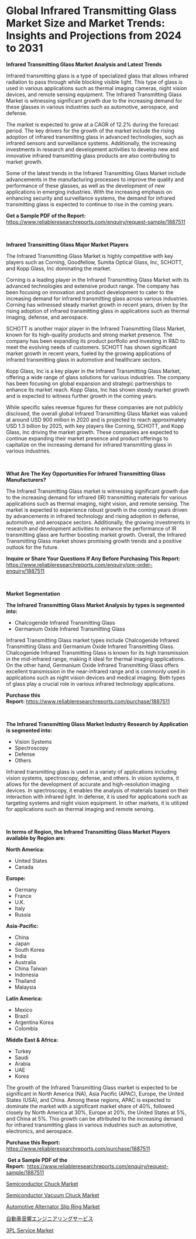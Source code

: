 <p><h1>Global Infrared Transmitting Glass Market Size and Market Trends: Insights and Projections from 2024 to 2031</h1></p><p><strong>Infrared Transmitting Glass Market Analysis and Latest Trends</strong></p>
<p><p>Infrared transmitting glass is a type of specialized glass that allows infrared radiation to pass through while blocking visible light. This type of glass is used in various applications such as thermal imaging cameras, night vision devices, and remote sensing equipment. The Infrared Transmitting Glass Market is witnessing significant growth due to the increasing demand for these glasses in various industries such as automotive, aerospace, and defense.</p><p>The market is expected to grow at a CAGR of 12.2% during the forecast period. The key drivers for the growth of the market include the rising adoption of infrared transmitting glass in advanced technologies, such as infrared sensors and surveillance systems. Additionally, the increasing investments in research and development activities to develop new and innovative infrared transmitting glass products are also contributing to market growth.</p><p>Some of the latest trends in the Infrared Transmitting Glass Market include advancements in the manufacturing processes to improve the quality and performance of these glasses, as well as the development of new applications in emerging industries. With the increasing emphasis on enhancing security and surveillance systems, the demand for infrared transmitting glass is expected to continue to rise in the coming years.</p></p>
<p><strong>Get a Sample PDF of the Report:&nbsp;</strong> <a href="https://www.reliableresearchreports.com/enquiry/request-sample/1887511">https://www.reliableresearchreports.com/enquiry/request-sample/1887511</a></p>
<p>&nbsp;</p>
<p><strong>Infrared Transmitting Glass Major Market Players</strong></p>
<p><p>The Infrared Transmitting Glass Market is highly competitive with key players such as Corning, Goodfellow, Sumita Optical Glass, Inc, SCHOTT, and Kopp Glass, Inc dominating the market. </p><p>Corning is a leading player in the Infrared Transmitting Glass Market with its advanced technologies and extensive product range. The company has been focusing on innovation and product development to cater to the increasing demand for infrared transmitting glass across various industries. Corning has witnessed steady market growth in recent years, driven by the rising adoption of infrared transmitting glass in applications such as thermal imaging, defense, and aerospace.</p><p>SCHOTT is another major player in the Infrared Transmitting Glass Market, known for its high-quality products and strong market presence. The company has been expanding its product portfolio and investing in R&D to meet the evolving needs of customers. SCHOTT has shown significant market growth in recent years, fueled by the growing applications of infrared transmitting glass in automotive and healthcare sectors.</p><p>Kopp Glass, Inc is a key player in the Infrared Transmitting Glass Market, offering a wide range of glass solutions for various industries. The company has been focusing on global expansion and strategic partnerships to enhance its market reach. Kopp Glass, Inc has shown steady market growth and is expected to witness further growth in the coming years.</p><p>While specific sales revenue figures for these companies are not publicly disclosed, the overall global Infrared Transmitting Glass Market was valued at around USD 900 million in 2020 and is projected to reach approximately USD 1.3 billion by 2025, with key players like Corning, SCHOTT, and Kopp Glass, Inc driving the market growth. These companies are expected to continue expanding their market presence and product offerings to capitalize on the increasing demand for infrared transmitting glass in various industries.</p></p>
<p>&nbsp;</p>
<p><strong>What Are The Key Opportunities For Infrared Transmitting Glass Manufacturers?</strong></p>
<p><p>The Infrared Transmitting Glass market is witnessing significant growth due to the increasing demand for infrared (IR) transmitting materials for various applications such as thermal imaging, night vision, and remote sensing. The market is expected to experience robust growth in the coming years driven by advancements in infrared technology and rising adoption in defense, automotive, and aerospace sectors. Additionally, the growing investments in research and development activities to enhance the performance of IR transmitting glass are further boosting market growth. Overall, the Infrared Transmitting Glass market shows promising growth trends and a positive outlook for the future.</p></p>
<p><strong>Inquire or Share Your Questions If Any Before Purchasing This Report:</strong> <a href="https://www.reliableresearchreports.com/enquiry/pre-order-enquiry/1887511">https://www.reliableresearchreports.com/enquiry/pre-order-enquiry/1887511</a></p>
<p>&nbsp;</p>
<p><strong>Market Segmentation</strong></p>
<p><strong>The Infrared Transmitting Glass Market Analysis by types is segmented into:</strong></p>
<p><ul><li>Chalcogenide Infrared Transmitting Glass</li><li>Germanium Oxide Infrared Transmitting Glass</li></ul></p>
<p><p>Infrared Transmitting Glass market types include Chalcogenide Infrared Transmitting Glass and Germanium Oxide Infrared Transmitting Glass. Chalcogenide Infrared Transmitting Glass is known for its high transmission in the mid-infrared range, making it ideal for thermal imaging applications. On the other hand, Germanium Oxide Infrared Transmitting Glass offers excellent transmission in the near-infrared range and is commonly used in applications such as night vision devices and medical imaging. Both types of glass play a crucial role in various infrared technology applications.</p></p>
<p><strong>Purchase this Report:&nbsp;</strong><a href="https://www.reliableresearchreports.com/purchase/1887511">https://www.reliableresearchreports.com/purchase/1887511</a></p>
<p>&nbsp;</p>
<p><strong>The Infrared Transmitting Glass Market Industry Research by Application is segmented into:</strong></p>
<p><ul><li>Vision Systems</li><li>Spectroscopy</li><li>Defense</li><li>Others</li></ul></p>
<p><p>Infrared transmitting glass is used in a variety of applications including vision systems, spectroscopy, defense, and others. In vision systems, it allows for the development of accurate and high-resolution imaging devices. In spectroscopy, it enables the analysis of materials based on their interaction with infrared light. In defense, it is used for applications such as targeting systems and night vision equipment. In other markets, it is utilized for applications such as thermal imaging and remote sensing.</p></p>
<p>&nbsp;</p>
<p><strong>In terms of Region, the Infrared Transmitting Glass Market Players available by Region are:</strong></p>
<p>
    <p> <strong> North America: </strong>
        <ul>
            <li>United States</li>
            <li>Canada</li>
        </ul>
        </p> 
    <p> <strong> Europe: </strong>
        <ul>
            <li>Germany</li>
            <li>France</li>
            <li>U.K.</li>
            <li>Italy</li>
            <li>Russia</li>
        </ul>
        </p> 
    <p> <strong> Asia-Pacific: </strong>
        <ul>
            <li>China</li>
            <li>Japan</li>
            <li>South Korea</li>
            <li>India</li>
            <li>Australia</li>
            <li>China Taiwan</li>
            <li>Indonesia</li>
            <li>Thailand</li>
            <li>Malaysia</li>
        </ul>
        </p> 
    <p> <strong> Latin America: </strong>
        <ul>
            <li>Mexico</li>
            <li>Brazil</li>
            <li>Argentina Korea</li>
            <li>Colombia</li>
        </ul>
        </p> 
    <p> <strong> Middle East & Africa: </strong>
        <ul>
            <li>Turkey</li>
            <li>Saudi</li>
            <li>Arabia</li>
            <li>UAE</li>
            <li>Korea</li>
        </ul>
    </p>
    </p>
<p><p>The growth of the Infrared Transmitting Glass market is expected to be significant in North America (NA), Asia Pacific (APAC), Europe, the United States (USA), and China. Among these regions, APAC is expected to dominate the market with a significant market share of 40%, followed closely by North America at 30%, Europe at 20%, the United States at 5%, and China at 5%. This growth can be attributed to the increasing demand for infrared transmitting glass in various industries such as automotive, electronics, and aerospace.</p></p>
<p><strong>Purchase this Report: </strong><a href="https://www.reliableresearchreports.com/purchase/1887511">https://www.reliableresearchreports.com/purchase/1887511</a></p>
<p>&nbsp;<strong>Get a Sample PDF of the Report:&nbsp;&nbsp;</strong><a href="https://www.reliableresearchreports.com/enquiry/request-sample/1887511">https://www.reliableresearchreports.com/enquiry/request-sample/1887511</a></p>
<p><strong></strong></p>
<p><p><a href="https://github.com/dimitrishawkinswaynenp91rgz/Market-Research-Report-List-2/blob/main/semiconductor-chuck-market.md">Semiconductor Chuck Market</a></p><p><a href="https://github.com/danielneavesallisons03mba/Market-Research-Report-List-1/blob/main/semiconductor-vacuum-chuck-market.md">Semiconductor Vacuum Chuck Market</a></p><p><a href="https://issuu.com/reportprime-2/docs/automotive-alternator-slip-ring-market-size-2030.p">Automotive Alternator Slip Ring Market</a></p><p><a href="https://github.com/luffiazaza/Market-Research-Report-List-1/blob/main/119415011010.md">自動車音響エンジニアリングサービス</a></p><p><a href="https://issuu.com/reportprime-2/docs/3pl-service-market-size-2030.pptx">3PL Service Market</a></p></p>